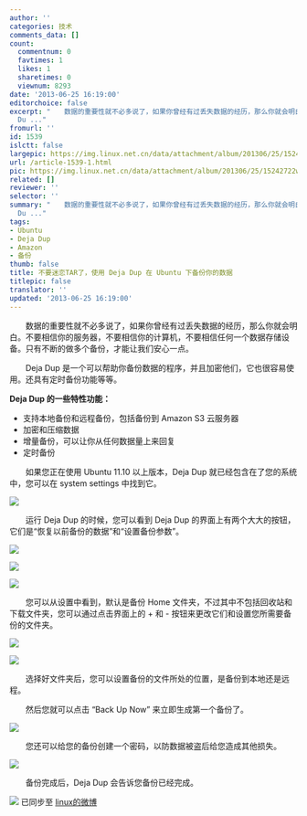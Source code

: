 ```yaml
---
author: ''
categories: 技术
comments_data: []
count:
  commentnum: 0
  favtimes: 1
  likes: 1
  sharetimes: 0
  viewnum: 8293
date: '2013-06-25 16:19:00'
editorchoice: false
excerpt: "　　数据的重要性就不必多说了，如果你曾经有过丢失数据的经历，那么你就会明白。不要相信你的服务器，不要相信你的计算机，不要相信任何一个数据存储设备。只有不断的做多个备份，才能让我们安心一点。\r\n　　Deja
  Du ..."
fromurl: ''
id: 1539
islctt: false
largepic: https://img.linux.net.cn/data/attachment/album/201306/25/15242722w1ww05c5z4mm10.png
url: /article-1539-1.html
pic: https://img.linux.net.cn/data/attachment/album/201306/25/15242722w1ww05c5z4mm10.png.thumb.jpg
related: []
reviewer: ''
selector: ''
summary: "　　数据的重要性就不必多说了，如果你曾经有过丢失数据的经历，那么你就会明白。不要相信你的服务器，不要相信你的计算机，不要相信任何一个数据存储设备。只有不断的做多个备份，才能让我们安心一点。\r\n　　Deja
  Du ..."
tags:
- Ubuntu
- Deja Dup
- Amazon
- 备份
thumb: false
title: 不要迷恋TAR了，使用 Deja Dup 在 Ubuntu 下备份你的数据
titlepic: false
translator: ''
updated: '2013-06-25 16:19:00'
---
```


　　数据的重要性就不必多说了，如果你曾经有过丢失数据的经历，那么你就会明白。不要相信你的服务器，不要相信你的计算机，不要相信任何一个数据存储设备。只有不断的做多个备份，才能让我们安心一点。


　　Deja Dup 是一个可以帮助你备份数据的程序，并且加密他们，它也很容易使用。还具有定时备份功能等等。


**Deja Dup 的一些特性功能：**


* 支持本地备份和远程备份，包括备份到 Amazon S3 云服务器
* 加密和压缩数据
* 增量备份，可以让你从任何数据量上来回复
* 定时备份


　　如果您正在使用 Ubuntu 11.10 以上版本，Deja Dup 就已经包含在了您的系统中，您可以在 system settings 中找到它。


![](https://img.linux.net.cn/data/attachment/album/201306/25/15242722w1ww05c5z4mm10.png)


　　运行 Deja Dup 的时候，您可以看到 Deja Dup 的界面上有两个大大的按钮，它们是“恢复以前备份的数据”和“设置备份参数”。


![](https://img.linux.net.cn/data/attachment/album/201306/25/152429h6h53oftfvv8d3j3.png)


![](https://img.linux.net.cn/data/attachment/album/201306/25/1524319m99as5nyiss6z54.png)


![](https://img.linux.net.cn/data/attachment/album/201306/25/152433413t1q2etkww1ev1.png)


　　您可以从设置中看到，默认是备份 Home 文件夹，不过其中不包括回收站和下载文件夹，您可以通过点击界面上的 + 和 - 按钮来更改它们和设置您所需要备份的文件夹。


![](https://img.linux.net.cn/data/attachment/album/201306/25/152434m6gn5as4aaansizm.png)


![](https://img.linux.net.cn/data/attachment/album/201306/25/152436ugg6oge6pnzgl1og.png)


　　选择好文件夹后，您可以设置备份的文件所处的位置，是备份到本地还是远程。


　　然后您就可以点击 “Back Up Now” 来立即生成第一个备份了。


![](https://img.linux.net.cn/data/attachment/album/201306/25/152438zjw4tztz0w5zqznq.png)


　　您还可以给您的备份创建一个密码，以防数据被盗后给您造成其他损失。


![](https://img.linux.net.cn/data/attachment/album/201306/25/152439ll8pfsa6lakd9d9i.png)


　　备份完成后，Deja Dup 会告诉您备份已经完成。


![](https://img.linux.net.cn/xwb/images/bgimg/icon_logo.png) 已同步至 [linux的微博](http://weibo.com/1772191555/zD4ij3Uan)